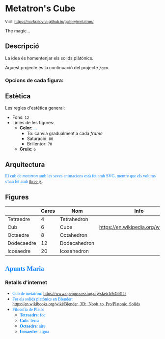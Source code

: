 # Metatron's Cube

<style>n{color:#0080ff;font-family:"Segoe Print"}</style>

<small>Visit: https://markralovna.github.io/gallery/metatron/</small>

The magic...

## Descripció

La idea és homentenjar els solids plàtònics.

Aquest projecte és la continuació del projecte `/geo`.

### Opcions de cada figura:

## Estètica

Les regles d'estètica general:

* Fons: `12`
* Linies de les figures:
	* **Color**: <n>...</n>
		* To: canvia gradualment a cada *frame*
		* Saturació: `80`
		* Brillentor: `70`
	* **Gruix**: `6`

## Arquitectura

<n>El cub de *metatron* amb les seves animacions està fet amb SVG, mentre que els volums s'han fet amb [three.js](https://threejs.org/)</n>.

## Figures

|            | Cares |      Nom      |                Info                |
|------------|-------|---------------|------------------------------------|
| Tetraedre  | 4     | Tetrahedron   |                                    |
| Cub        | 6     | Cube          | https://en.wikipedia.org/wiki/Cube |
| Octaedre   | 8     | Octahedron    |                                    |
| Dodecaedre | 12    | Dodecahedron  |                                    |
| Icosaedre  | 20    | Icosahedron   |                                    |

## <n>Apunts Maria</n>

### Retalls d'internet

* <n>Cub de metatron: https://www.openprocessing.org/sketch/648811/</n>
* <n>Fer els solids platònics en Blender: https://en.wikibooks.org/wiki/Blender_3D:_Noob_to_Pro/Platonic_Solids</n>
* <n>Filosofia de Plató:</n>
	* <n>**Tetraedre**: foc</n>
	* <n>**Cub**: Terra</n>
	* <n>**Octaedre**: aire</n>
	* <n>**Icosaedre**: aigua</n>